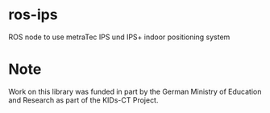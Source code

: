 # ros-ips
ROS node to use metraTec IPS und IPS+ indoor positioning system




# Note

Work on this library was funded in part by the German Ministry of Education and Research as part of the KIDs-CT Project.
